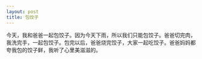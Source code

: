 ```yaml
---
layout: post
title: 包饺子
---
```



今天，我和爸爸一起包饺子。因为今天下雨，所以我们只能包饺子。爸爸切完肉，我洗完手，一起包饺子。包完以后，爸爸烧完饺子，大家一起吃饺子。爸爸妈妈都夸我包的饺子鲜，我听了心里美滋滋的。  